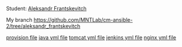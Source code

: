 Student: [Aleksandr Frantskevitch](https://upsa.epam.com/workload/employeeView.do?employeeId=4060741400038672408#emplTab=general)

My branch  https://github.com/MNTLab/cm-ansible-2/tree/aleksandr_frantskevitch

[provision file](/vagrant/ansible/provision.yml)
[java yml file](https://github.com/MNTLab/cm-ansible-2/blob/aleksandr_frantskevitch/vagrant/ansible/roles/java/tasks/main.yml)
[tomcat yml file](https://github.com/MNTLab/cm-ansible-2/blob/aleksandr_frantskevitch/vagrant/ansible/roles/tomcat/tasks/main.yml)
[jenkins yml file](https://github.com/MNTLab/cm-ansible-2/blob/aleksandr_frantskevitch/vagrant/ansible/roles/jenkins/tasks/main.yml)
[nginx yml file](https://github.com/MNTLab/cm-ansible-2/blob/aleksandr_frantskevitch/vagrant/ansible/roles/web/tasks/main.yml)
